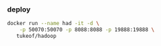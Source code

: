 ### deploy
```bash
docker run --name had -it -d \
    -p 50070:50070 -p 8088:8088 -p 19888:19888 \
   tukeof/hadoop
```
